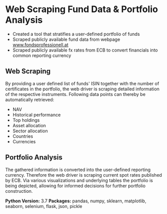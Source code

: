 # Web Scraping Fund Data &amp; Portfolio Analysis

- Created a tool that stratifies a user-defined portfolio of funds
- Scraped publicly available fund data from webpage www.fondsprofessionell.at
- Scraped publicly available fx rates from ECB to convert financials into common reporting currency

## Web Scraping
By providing a user defined list of funds' ISIN together with the number of certificates in the portfolio, the web driver is scraping detailed information of the respective instruments. Following data points can thereby be automatically retrieved:

- NAV
- Historical performance
- Top holdings
- Asset allocation
- Sector allocation
- Countries
- Currencies

## Portfolio Analysis
The gathered information is converted into the user-defined reporting currency. Therefore the web driver is scraping current spot rates published by ECB. Via various visualizations and underlying tables the portfolio is being depicted, allowing for informed decisions for further portfolio construction.

**Python Version:** 3.7
**Packages:** pandas, numpy, sklearn, matplotlib, seaborn, selenium, flask, json, pickle
